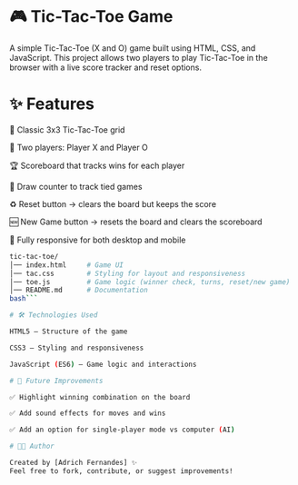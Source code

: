 # 🎮 Tic-Tac-Toe Game

A simple Tic-Tac-Toe (X and O) game built using HTML, CSS, and JavaScript.
This project allows two players to play Tic-Tac-Toe in the browser with a live score tracker and reset options.

# ✨ Features

🎲 Classic 3x3 Tic-Tac-Toe grid

🔄 Two players: Player X and Player O

🏆 Scoreboard that tracks wins for each player

🤝 Draw counter to track tied games

♻️ Reset button → clears the board but keeps the score

🆕 New Game button → resets the board and clears the scoreboard

📱 Fully responsive for both desktop and mobile

```bash
tic-tac-toe/
│── index.html     # Game UI
│── tac.css        # Styling for layout and responsiveness
│── toe.js         # Game logic (winner check, turns, reset/new game)
│── README.md      # Documentation
bash```

# 🛠️ Technologies Used

HTML5 – Structure of the game

CSS3 – Styling and responsiveness

JavaScript (ES6) – Game logic and interactions

# 🔮 Future Improvements

✅ Highlight winning combination on the board

✅ Add sound effects for moves and wins

✅ Add an option for single-player mode vs computer (AI)

# 👨‍💻 Author

Created by [Adrich Fernandes] ✨
Feel free to fork, contribute, or suggest improvements!
